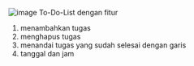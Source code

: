 ![image](https://github.com/user-attachments/assets/92ac2673-bcdd-49c4-8c58-d55dd4661d07)
To-Do-List dengan fitur 
1. menambahkan tugas
2. menghapus tugas
3. menandai tugas yang sudah selesai dengan garis
4. tanggal dan jam
